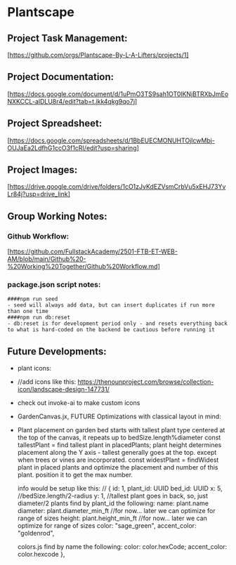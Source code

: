 # Plantscape

## Project Task Management:

[https://github.com/orgs/Plantscape-By-L-A-Lifters/projects/1]

## Project Documentation:

[https://docs.google.com/document/d/1uPmO3TS9sah1OT0lKNjBTRXbJmEoNXKCCL-alDLU8r4/edit?tab=t.ikk4qkg9qo7j]

## Project Spreadsheet:

[https://docs.google.com/spreadsheets/d/1BbEUECMONUHTOjlcwMbj-OUJaEa2LdfhG1ccO3f1cRI/edit?usp=sharing]

## Project Images:

[https://drive.google.com/drive/folders/1cO1zJvKdEZVsmCrbVu5xEHJ73YvLr84j?usp=drive_link]

## Group Working Notes:

### Github Workflow:

[https://github.com/FullstackAcademy/2501-FTB-ET-WEB-AM/blob/main/Github%20-%20Working%20Together/Github%20Workflow.md]

### package.json script notes:

    ####npm run seed
    - seed will always add data, but can insert duplicates if run more than one time
    ####npm run db:reset
    - db:reset is for development period only - and resets everything back to what is hard-coded on the backend be cautious before running it

## Future Developments:

- plant icons:
- //add icons like this: https://thenounproject.com/browse/collection-icon/landscape-design-147731/
- check out invoke-ai to make custom icons
- GardenCanvas.jx, FUTURE Optimizations with classical layout in mind:
- Plant placement on garden bed starts with tallest plant type centered at the top of the canvas, it repeats up to bedSize.length%diameter
  const tallestPlant = find tallest plant in placedPlants;
  plant height determines placement along the Y axis - tallest generally goes at the top. except when trees or vines are incorporated.
  const widestPlant = findWidest plant in placed plants and optimize the placement and number of this plant. position it to get the max number.

  info would be setup like this:
  // {
  id: 1,
  plant_id: UUID
  bed_id: UUID
  x: 5, //bedSize.length/2-radius
  y: 1, //tallest plant goes in back, so, just diameter/2
  plants find by plant_id the following:
  name: plant.name
  diameter: plant.diameter_min_ft //for now... later we can optimize for range of sizes
  height: plant.height_min_ft //for now... later we can optimize for range of sizes
  color: "sage_green",
  accent_color: "goldenrod",

  colors.js find by name the following:
  color: color.hexCode;
  accent_color: color.hexcode
  },
